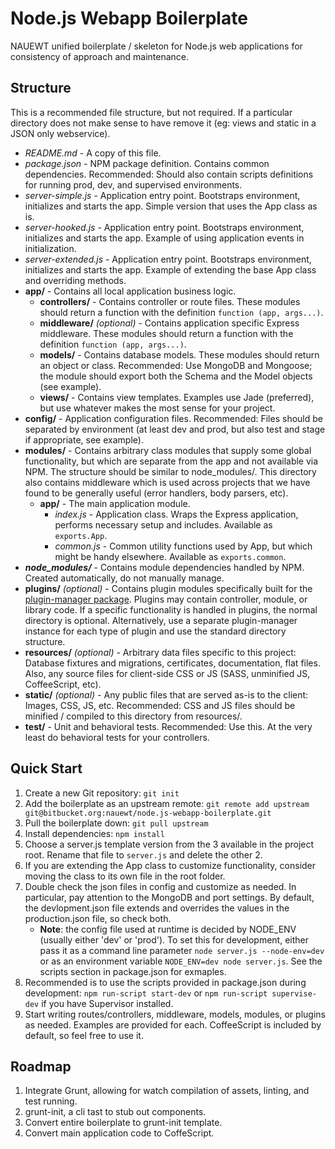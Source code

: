 Node.js Webapp Boilerplate
==========================

NAUEWT unified boilerplate / skeleton for Node.js web applications for consistency of approach and maintenance.

Structure
---------

This is a recommended file structure, but not required. If a particular directory does not make sense to have remove it (eg: views and static in a JSON only webservice).

- *README.md* - A copy of this file.
- *package.json* - NPM package definition. Contains common dependencies. Recommended: Should also contain scripts definitions for running prod, dev, and supervised environments.
- *server-simple.js* - Application entry point. Bootstraps environment, initializes and starts the app. Simple version that uses the App class as is.
- *server-hooked.js* - Application entry point. Bootstraps environment, initializes and starts the app. Example of using application events in initialization.
- *server-extended.js* - Application entry point. Bootstraps environment, initializes and starts the app. Example of extending the base App class and overriding methods.
- **app/** - Contains all local application business logic.
    - **controllers/** - Contains controller or route files. These modules should return a function with the definition `function (app, args...)`.
    - **middleware/** *(optional)* - Contains application specific Express middleware. These modules should return a function with the definition `function (app, args...)`.
    - **models/** - Contains database models. These modules should return an object or class. Recommended: Use MongoDB and Mongoose; the module should export both the Schema and the Model objects (see example).
    - **views/** - Contains view templates. Examples use Jade (preferred), but use whatever makes the most sense for your project.
- **config/** - Application configuration files. Recommended: Files should be separated by environment (at least dev and prod, but also test and stage if appropriate, see example).
- **modules/** - Contains arbitrary class modules that supply some global functionality, but which are separate from the app and not available via NPM. The structure should be similar to node_modules/. This directory also contains middleware which is used across projects that we have found to be generally useful (error handlers, body parsers, etc).
    - **app/** - The main application module.
        - *index.js* - Application class. Wraps the Express application, performs necessary setup and includes. Available as `exports.App`.
        - *common.js* - Common utility functions used by App, but which might be handy elsewhere. Available as `exports.common`.
- ***node_modules/*** - Contains module dependencies handled by NPM. Created automatically, do not manually manage.
- **plugins/** *(optional)* - Contains plugin modules specifically built for the [plugin-manager package](https://bitbucket.org/nauewt/plugin-manager "BitBucket"). Plugins may contain controller, module, or library code. If a specific functionality is handled in plugins, the normal directory is optional. Alternatively, use a separate plugin-manager instance for each type of plugin and use the standard directory structure.
- **resources/** *(optional)* - Arbitrary data files specific to this project: Database fixtures and migrations, certificates, documentation, flat files. Also, any source files for client-side CSS or JS (SASS, unminified JS, CoffeeScript, etc).
- **static/** *(optional)* - Any public files that are served as-is to the client: Images, CSS, JS, etc. Recommended: CSS and JS files should be minified / compiled to this directory from resources/.
- **test/** - Unit and behavioral tests. Recommended: Use this. At the very least do behavioral tests for your controllers.


Quick Start
-----------

 1. Create a new Git repository: `git init`
 2. Add the boilerplate as an upstream remote: `git remote add upstream git@bitbucket.org:nauewt/node.js-webapp-boilerplate.git`
 3. Pull the boilerplate down: `git pull upstream`
 4. Install dependencies: `npm install`
 5. Choose a server.js template version from the 3 available in the project root. Rename that file to `server.js` and delete the other 2.
 6. If you are extending the App class to customize functionality, consider moving the class to its own file in the root folder.
 7. Double check the json files in config and customize as needed. In particular, pay attention to the MongoDB and port settings. By default, the devlopment.json file extends and overrides the values in the production.json file, so check both.
    - **Note**: the config file used at runtime is decided by NODE_ENV (usually either 'dev' or 'prod'). To set this for development, either pass it as a command line parameter `node server.js --node-env=dev` or as an environment variable `NODE_ENV=dev node server.js`. See the scripts section in package.json for exmaples.
 8. Recommended is to use the scripts provided in package.json during development: `npm run-script start-dev` or `npm run-script supervise-dev` if you have Supervisor installed.
 9. Start writing routes/controllers, middleware, models, modules, or plugins as needed. Examples are provided for each. CoffeeScript is included by default, so feel free to use it.


Roadmap
-------

1. Integrate Grunt, allowing for watch compilation of assets, linting, and test running.
2. grunt-init, a cli tast to stub out components.
3. Convert entire boilerplate to grunt-init template.
4. Convert main application code to CoffeScript.